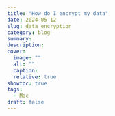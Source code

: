```yaml
---
title: "How do I encrypt my data"
date: 2024-05-12
slug: data encryption
category: blog 
summary:
description: 
cover:
  image: ""
  alt: ""
  caption: 
  relative: true
showtoc: true
tags:
  - Mac
draft: false
---
```

